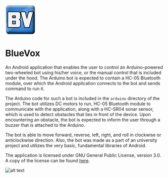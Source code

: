 ![alt text](app/src/main/res/drawable-xhdpi/ic_launcher.png "BlueVox Logo") 
# BlueVox

An Android application that enables the user to control an Arduino-powered two-wheeled bot using his/her voice, or the manual control that is included under the hood. The Arduino bot is expected to contain a HC-05 Bluetooth module, over which the Android application connects to the bot and sends command to run it.

The Arduino code for such a bot is included in the `arduino` directory of the project. The bot utilizes DC motors to run, HC-05 Bluetooth module to communicate with the application, along with a HC-SR04 sonar sensor, which is used to detect obstacles that lies in front of the device. Upon encountering an obstacle, the bot is expected to inform the user through a buzzer that is attached to the Arduino.

The bot is able to move forward, reverse, left, right, and roll in clockwise or anticlockwise direction. Also, the bot was made as a part of an university project and utilizes the very basic, fundamental libraries of Android.

The application is licensed under GNU General Public License, version 3.0. A copy of the license can be found [here](https://www.gnu.org/licenses/gpl-3.0-standalone.html).

![alt text](https://www.gnu.org/graphics/gplv3-127x51.png "GPL License V3.0")